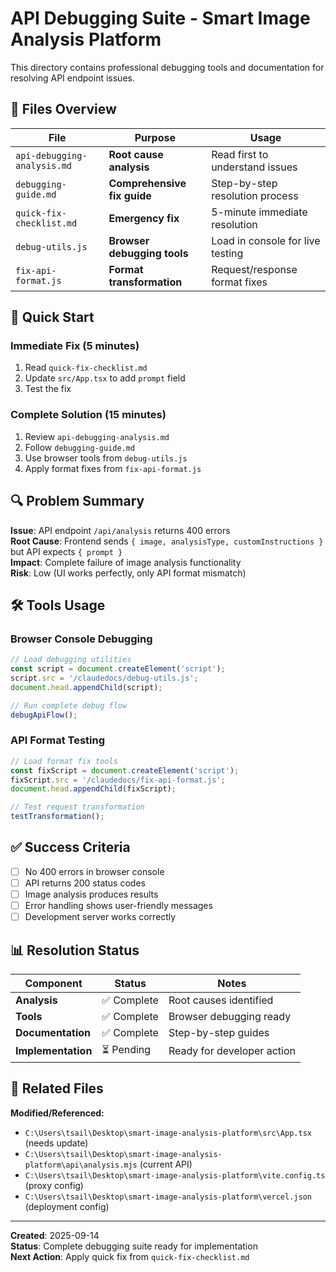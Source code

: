 # API Debugging Suite - Smart Image Analysis Platform

This directory contains professional debugging tools and documentation for resolving API endpoint issues.

## 📁 Files Overview

| File | Purpose | Usage |
|------|---------|--------|
| `api-debugging-analysis.md` | **Root cause analysis** | Read first to understand issues |
| `debugging-guide.md` | **Comprehensive fix guide** | Step-by-step resolution process |
| `quick-fix-checklist.md` | **Emergency fix** | 5-minute immediate resolution |
| `debug-utils.js` | **Browser debugging tools** | Load in console for live testing |
| `fix-api-format.js` | **Format transformation** | Request/response format fixes |

## 🚀 Quick Start

### Immediate Fix (5 minutes)
1. Read `quick-fix-checklist.md`
2. Update `src/App.tsx` to add `prompt` field
3. Test the fix

### Complete Solution (15 minutes)
1. Review `api-debugging-analysis.md`
2. Follow `debugging-guide.md`
3. Use browser tools from `debug-utils.js`
4. Apply format fixes from `fix-api-format.js`

## 🔍 Problem Summary

**Issue**: API endpoint `/api/analysis` returns 400 errors  
**Root Cause**: Frontend sends `{ image, analysisType, customInstructions }` but API expects `{ prompt }`  
**Impact**: Complete failure of image analysis functionality  
**Risk**: Low (UI works perfectly, only API format mismatch)

## 🛠️ Tools Usage

### Browser Console Debugging
```javascript
// Load debugging utilities
const script = document.createElement('script');
script.src = '/claudedocs/debug-utils.js';
document.head.appendChild(script);

// Run complete debug flow
debugApiFlow();
```

### API Format Testing
```javascript
// Load format fix tools
const fixScript = document.createElement('script');
fixScript.src = '/claudedocs/fix-api-format.js';
document.head.appendChild(fixScript);

// Test request transformation
testTransformation();
```

## ✅ Success Criteria

- [ ] No 400 errors in browser console
- [ ] API returns 200 status codes
- [ ] Image analysis produces results
- [ ] Error handling shows user-friendly messages
- [ ] Development server works correctly

## 📊 Resolution Status

| Component | Status | Notes |
|-----------|--------|-------|
| **Analysis** | ✅ Complete | Root causes identified |
| **Tools** | ✅ Complete | Browser debugging ready |
| **Documentation** | ✅ Complete | Step-by-step guides |
| **Implementation** | ⏳ Pending | Ready for developer action |

## 🔗 Related Files

**Modified/Referenced:**
- `C:\Users\tsail\Desktop\smart-image-analysis-platform\src\App.tsx` (needs update)
- `C:\Users\tsail\Desktop\smart-image-analysis-platform\api\analysis.mjs` (current API)
- `C:\Users\tsail\Desktop\smart-image-analysis-platform\vite.config.ts` (proxy config)
- `C:\Users\tsail\Desktop\smart-image-analysis-platform\vercel.json` (deployment config)

---

**Created**: 2025-09-14  
**Status**: Complete debugging suite ready for implementation  
**Next Action**: Apply quick fix from `quick-fix-checklist.md`